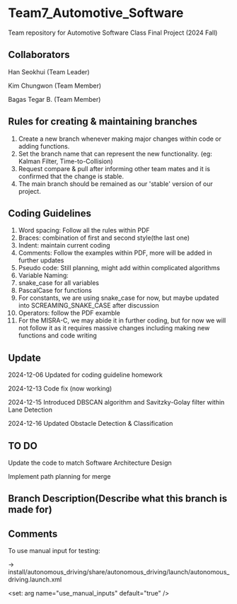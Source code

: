 # Team7_Automotive_Software
Team repository for Automotive Software Class Final Project (2024 Fall)

Collaborators
----------------
Han Seokhui (Team Leader)

Kim Chungwon (Team Member)

Bagas Tegar B. (Team Member)

Rules for creating & maintaining branches
----------------
1. Create a new branch whenever making major changes within code or adding functions.
2. Set the branch name that can represent the new functionality. (eg: Kalman Filter, Time-to-Collision)
3. Request compare & pull after informing other team mates and it is confirmed that the change is stable.
4. The main branch should be remained as our 'stable' version of our project.

Coding Guidelines
----------------
1. Word spacing: Follow all the rules within PDF
2. Braces: combination of first and second style(the last one)
3. Indent: maintain current coding
4. Comments: Follow the examples within PDF, more will be added in further updates
5. Pseudo code: Still planning, might add within complicated algorithms
6. Variable Naming:
7. snake_case for all variables
8. PascalCase for functions
9. For constants, we are using snake_case for now, but maybe updated into SCREAMING_SNAKE_CASE after discussion
10. Operators: follow the PDF examble
11. For the MISRA-C, we may abide it in further coding, but for now we will not follow it as it requires massive changes including making new functions and code writing

Update
--------------
2024-12-06  Updated for coding guideline homework

2024-12-13  Code fix (now working)

2024-12-15  Introduced DBSCAN algorithm and Savitzky-Golay filter within Lane Detection

2024-12-16  Updated Obstacle Detection & Classification

TO DO
--------------
Update the code to match Software Architecture Design

Implement path planning for merge

Branch Description(Describe what this branch is made for)
--------------

Comments
--------------

To use manual input for testing:

-> install/autonomous_driving/share/autonomous_driving/launch/autonomous_driving.launch.xml

\<set: arg name="use_manual_inputs" default="true" \/\>

